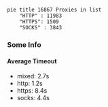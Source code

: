 
```mermaid
pie title 16867 Proxies in list
    "HTTP" : 11983
    "HTTPS": 1509
    "SOCKS" : 3843
```

### Some Info
#### Average Timeout

- mixed: 2.7s
- http: 1.2s
- https: 8.4s
- socks: 4.4s